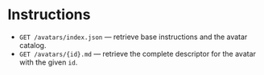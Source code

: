 # Instructions

- `GET /avatars/index.json` — retrieve base instructions and the avatar catalog.
- `GET /avatars/{id}.md` — retrieve the complete descriptor for the avatar with the given `id`.

